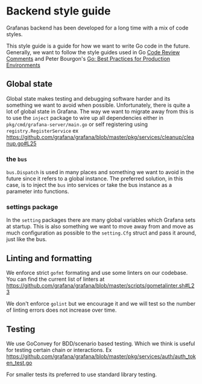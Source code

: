 # Backend style guide

Grafanas backend has been developed for a long time with a mix of code styles.

This style guide is a guide for how we want to write Go code in the future. Generally, we want to follow the style guides used in Go [Code Review Comments](https://code.google.com/p/go-wiki/wiki/CodeReviewComments) and Peter Bourgon's [Go: Best Practices for Production Environments](http://peter.bourgon.org/go-in-production/#formatting-and-style)


## Global state
Global state makes testing and debugging software harder and its something we want to avoid when possible. 
Unfortunately, there is quite a lot of global state in Grafana. The way we want to migrate away from this
is to use the `inject` package to wire up all dependencies either in `pkg/cmd/grafana-server/main.go` or
self registering using `registry.RegisterService` ex https://github.com/grafana/grafana/blob/master/pkg/services/cleanup/cleanup.go#L25

### the `bus`
`bus.Dispatch` is used in many places and something we want to avoid in the future since it refers to a global instance.
The preferred solution, in this case, is to inject the `bus` into services or take the bus instance as a parameter into functions.

### settings package
In the `setting` packages there are many global variables which Grafana sets at startup. This is also something we want to move
away from and move as much configuration as possible to the `setting.Cfg` struct and pass it around, just like the bus.

## Linting and formatting
We enforce strict `gofmt` formating and use some linters on our codebase. You can find the current list of linters at https://github.com/grafana/grafana/blob/master/scripts/gometalinter.sh#L23 

We don't enforce `golint` but we encourage it and we will test so the number of linting errors does not increase over time.

## Testing
We use GoConvey for BDD/scenario based testing. Which we think is useful for testing certain chain or interactions. Ex https://github.com/grafana/grafana/blob/master/pkg/services/auth/auth_token_test.go

For smaller tests its preferred to use standard library testing.
